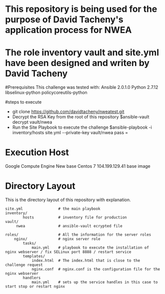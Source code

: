 # This repository is being used for the purpose of David Tacheny's application process for NWEA
# The role inventory vault and site.yml have been designed and writen by David Tacheny

#Prerequisites
This challenge was tested with: 
Ansible 2.0.1.0
Python 2.7.12
  libselinux-python
  policycoreutils-python

#steps to execute
* git clone https://github.com/davidtacheny/nweatest.git 
* Decrypt the RSA Key from the root of this repository
	$ansible-vault decrypt vault/nwea 
* Run the Site Playbook to execute the challenge
	$ansible-playbook -i inventory/hosts site.yml --private-key vault/nwea
         pass = 

# Execution Host
Google Compute Engine
New base Centos 7 104.199.129.41 base image

# Directory Layout
This is the directory layout of this repository with explanation.

    site.yml                # the main playbook
    inventory/
            hosts           # inventory file for production 
    vault/
         nwea               # ansible-vault ecrypted file 
    
    roles/                  # All the information for the server roles
        nginx/              # nginx server role 
            tasks/
                main.yml    # playbook to execute the installation of nginx webserver / fix SELinux port 8888 / restart service
            templates/
                index.html  # The index.html that is close to the challenge request
                nginx.conf  # nginx.conf is the configuration file for the nginx webserver
            handlers          
                main.yml    # sets up the service handles in this case to start stop or restart nginx
           

